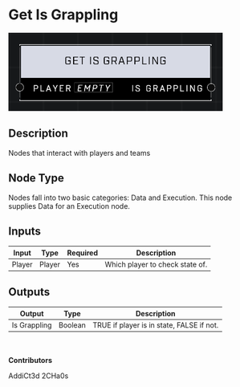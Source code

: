 # Get Is Grappling
![](../../../.gitbook/assets/get-is-grappling.png)
## Description
Nodes that interact with players and teams

## Node Type
Nodes fall into two basic categories: Data and Execution. This node supplies Data for an Execution node.

## Inputs
| Input | Type | Required | Description |
|------------------|------------------|----------|--------------------------------------------------------------|
| Player | Player | Yes | Which player to check state of. |

## Outputs
| Output | Type | Description |
|------------------|------------------|--------------------------------------------------------------|
| Is Grappling | Boolean | TRUE if player is in state, FALSE if not. |

\
\
**Contributors**

AddiCt3d 2CHa0s